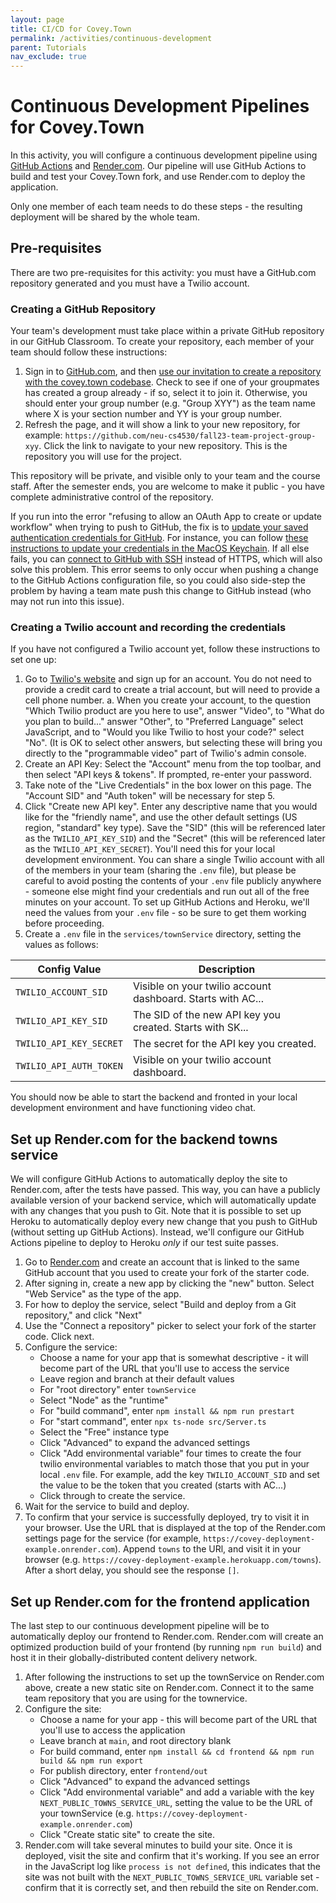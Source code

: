 ```yaml
---
layout: page
title: CI/CD for Covey.Town
permalink: /activities/continuous-development
parent: Tutorials
nav_exclude: true
---
```


# Continuous Development Pipelines for Covey.Town

In this activity, you will configure a continuous development pipeline using [GitHub Actions](https://github.com/features/actions) and [Render.com](https://www.render.com). Our pipeline will use GitHub Actions to build and test your Covey.Town fork, and use Render.com to deploy the application.

Only one member of each team needs to do these steps - the resulting deployment will be shared by the whole team.

## Pre-requisites
There are two pre-requisites for this activity: you must have a GitHub.com repository generated and you must have a Twilio account. 

### Creating a GitHub Repository
Your team's development must take place within a private GitHub repository in our GitHub Classroom. To create your repository, each member of your team should follow these instructions:
1. Sign in to [GitHub.com](https://www.github.com/), and then [use our invitation to create a repository with the covey.town codebase](https://classroom.github.com/a/7Ax0k2SR). Check to see if one of your groupmates has created a group already - if so, select it to join it. Otherwise, you should enter your group number (e.g. "Group XYY") as the team name where X is your section number and YY is your group number. 
2. Refresh the page, and it will show a link to your new repository, for example: `https://github.com/neu-cs4530/fall23-team-project-group-xyy`. Click the link to navigate to your new repository. This is the repository you will use for the project.

This repository will be private, and visible only to your team and the course staff. After the semester ends, you are welcome to make it public - you have complete administrative control of the repository. 

If you run into the error "refusing to allow an OAuth App to create or update workflow" when trying to push to GitHub, the fix is to [update your saved authentication credentials for GitHub](https://stackoverflow.com/questions/64059610/how-to-resolve-refusing-to-allow-an-oauth-app-to-create-or-update-workflow-on). For instance, you can follow [these instructions to update your credentials in the MacOS Keychain](https://docs.github.com/en/github/using-git/updating-credentials-from-the-macos-keychain). If all else fails, you can [connect to GitHub with SSH](https://docs.github.com/en/github/authenticating-to-github/connecting-to-github-with-ssh) instead of HTTPS, which will also solve this problem. This error seems to only occur when pushing a change to the GitHub Actions configuration file, so you could also side-step the problem by having a team mate push this change to GitHub instead (who may not run into this issue).

### Creating a Twilio account and recording the credentials
If you have not configured a Twilio account yet, follow these instructions to set one up:
1. Go to [Twilio's website](https://www.twilio.com/) and sign up for an account. You do not need to provide a credit card to create a trial account, but will need to provide a cell phone number.
	a. When you create your account, to the question "Which Twilio product are you here to use", answer "Video", to "What do you plan to build..." answer "Other", to "Preferred Language" select JavaScript, and to "Would you like Twilio to host your code?" select "No". (It is OK to select other answers, but selecting these will bring you directly to the "programmable video" part of Twilio's admin console. 
2. Create an API Key: Select the "Account" menu from the top toolbar, and then select "API keys & tokens". If prompted, re-enter your password.
3. Take note of the "Live Credentials" in the box lower on this page. The "Account SID" and "Auth token" will be necessary for step 5.
4. Click "Create new API key". Enter any descriptive name that you would like for the "friendly name", and use the other default settings (US region, "standard" key type). Save the "SID" (this will be referenced later as the `TWILIO_API_KEY_SID`) and the "Secret" (this will be referenced later as the `TWILIO_API_KEY_SECRET`).
You'll need this for your local development environment. You can share a single Twilio account with all of the members in your team (sharing the `.env` file), but please be careful to avoid posting the contents of your `.env` file publicly anywhere - someone else might find your credentials and run out all of the free minutes on your account. To set up GitHub Actions and Heroku, we'll need the values from your `.env` file - so be sure to get them working before proceeding.
5. Create a `.env` file in the `services/townService` directory, setting the values as follows:

| Config Value            | Description                               |
| ----------------------- | ----------------------------------------- |
| `TWILIO_ACCOUNT_SID`    | Visible on your twilio account dashboard. Starts with AC...|
| `TWILIO_API_KEY_SID`    | The SID of the new API key you created. Starts with SK...  |
| `TWILIO_API_KEY_SECRET` | The secret for the API key you created.   |
| `TWILIO_API_AUTH_TOKEN` | Visible on your twilio account dashboard. |

You should now be able to start the backend and fronted in your local development environment and have functioning video chat.

## Set up Render.com for the backend towns service
We will configure GitHub Actions to automatically deploy the site to Render.com, after the tests have passed. This way, you can have a publicly available version of your backend service, which will automatically update with any changes that you push to Git.
Note that it is possible to set up Heroku to automatically deploy every new change that you push to GitHub (without setting up GitHub Actions). Instead, we'll configure our GitHub Actions pipeline to deploy to Heroku *only* if our test suite passes.
 
1. Go to [Render.com](https://www.render.com) and create an account that is linked to the same GitHub account that you used to create your fork of the starter code.
2. After signing in, create a new app by clicking the "new" button. Select "Web Service" as the type of the app.
3. For how to deploy the service, select "Build and deploy from a Git repository," and click "Next"
4. Use the "Connect a repository" picker to select your fork of the starter code. Click next.
5. Configure the service:
	* Choose a name for your app that is somewhat descriptive - it will become part of the URL that you'll use to access the service
	* Leave region and branch at their default values
	* For "root directory" enter `townService`
	* Select "Node" as the "runtime"
	* For "build command", enter `npm install && npm run prestart`
	* For "start command", enter `npx ts-node src/Server.ts`
	* Select the "Free" instance type
	* Click "Advanced" to expand the advanced settings
	* Click "Add environmental variable" four times to create the four twilio environmental variables to match those that you put in your local `.env` file. For example, add the key `TWILIO_ACCOUNT_SID` and set the value to be the token that you created (starts with AC...) 
	* Click through to create the service.
6. Wait for the service to build and deploy.
7. To confirm that your service is successfully deployed, try to visit it in your browser. Use the URL that is displayed at the top of the Render.com settings page for the service (for example, `https://covey-deployment-example.onrender.com`). Append `towns` to the URl, and visit it in your browser (e.g. `https://covey-deployment-example.herokuapp.com/towns`). After a short delay, you should see the response `[]`.

## Set up Render.com for the frontend application
The last step to our continuous development pipeline will be to automatically deploy our frontend to Render.com. Render.com will create an optimized production build of your frontend (by running `npm run build`) and host it in their globally-distributed content delivery network. 
 
1. After following the instructions to set up the townService on Render.com above, create a new static site on Render.com. Connect it to the same team repository that you are using for the townervice.
2. Configure the site:
	* Choose a name for your app - this will become part of the URL that you'll use to access the application
	* Leave branch at `main`, and root directory blank
	* For build command, enter `npm install && cd frontend && npm run build && npm run export` 
	* For publish directory, enter `frontend/out`
	* Click "Advanced" to expand the advanced settings
	* Click "Add environmental variable" and add a variable with the key `NEXT_PUBLIC_TOWNS_SERVICE_URL`, setting the value to be the URL of your townService (e.g. `https://covey-deployment-example.onrender.com`)
	* Click "Create static site" to create the site.
3. Render.com will take several minutes to build your site. Once it is deployed, visit the site and confirm that it's working. If you see an error in the JavaScript log like `process is not defined`, this indicates that the site was not built with the `NEXT_PUBLIC_TOWNS_SERVICE_URL` variable set - confirm that it is correctly set, and then rebuild the site on Render.com. 
